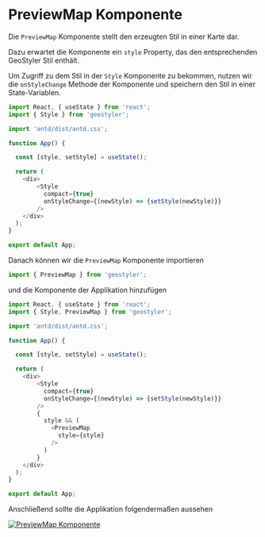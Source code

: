 
# PreviewMap Komponente

Die `PreviewMap` Komponente stellt den erzeugten Stil in einer Karte dar.

Dazu erwartet die Komponente ein `style` Property, das den entsprechenden GeoStyler Stil enthält.

Um Zugriff zu dem Stil in der `Style` Komponente zu bekommen, nutzen wir die `onStyleChange` Methode
der Komponente und speichern den Stil in einer State-Variablen.

```js
import React, { useState } from 'react';
import { Style } from 'geostyler';

import 'antd/dist/antd.css';

function App() {

  const [style, setStyle] = useState();

  return (
    <div>
        <Style
          compact={true}
          onStyleChange={(newStyle) => {setStyle(newStyle)}}
        />
    </div>
  );
}

export default App;
```

Danach können wir die `PreviewMap` Komponente importieren

```js
import { PreviewMap } from 'geostyler';
```

und die Komponente der Applikation hinzufügen

```js
import React, { useState } from 'react';
import { Style, PreviewMap } from 'geostyler';

import 'antd/dist/antd.css';

function App() {

  const [style, setStyle] = useState();

  return (
    <div>
        <Style
          compact={true}
          onStyleChange={(newStyle) => {setStyle(newStyle)}}
        />
        {
          style && (
            <PreviewMap
              style={style}
            />
          )
        }
    </div>
  );
}

export default App;
```

Anschließend sollte die Applikation folgendermaßen aussehen

[![PreviewMap Komponente](./images/previewMap.png)](./images/previewMap.png)
